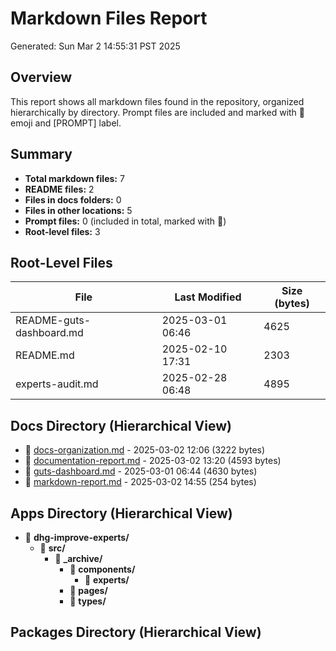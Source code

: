 # Markdown Files Report

Generated: Sun Mar  2 14:55:31 PST 2025

## Overview

This report shows all markdown files found in the repository, organized hierarchically by directory.
Prompt files are included and marked with 📜 emoji and [PROMPT] label.

## Summary

- **Total markdown files:** 7
- **README files:** 2
- **Files in docs folders:** 0
- **Files in other locations:** 5
- **Prompt files:** 0 (included in total, marked with 📜)
- **Root-level files:** 3

## Root-Level Files

| File | Last Modified | Size (bytes) |
|------|---------------|--------------|
| README-guts-dashboard.md | 2025-03-01 06:46 | 4625 |
| README.md | 2025-02-10 17:31 | 2303 |
| experts-audit.md | 2025-02-28 06:48 | 4895 |

## Docs Directory (Hierarchical View)

- 📄 [docs-organization.md](/docs/docs-organization.md) - 2025-03-02 12:06 (3222 bytes)
- 📄 [documentation-report.md](/docs/documentation-report.md) - 2025-03-02 13:20 (4593 bytes)
- 📄 [guts-dashboard.md](/docs/guts-dashboard.md) - 2025-03-01 06:44 (4630 bytes)
- 📄 [markdown-report.md](/docs/markdown-report.md) - 2025-03-02 14:55 (254 bytes)

## Apps Directory (Hierarchical View)

- 📁 **dhg-improve-experts/**
  - 📁 **src/**
    - 📁 **_archive/**
      - 📁 **components/**
        - 📁 **experts/**
      - 📁 **pages/**
      - 📁 **types/**

## Packages Directory (Hierarchical View)

